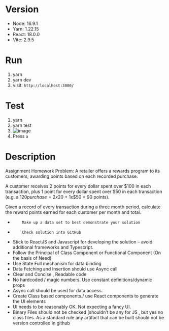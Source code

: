 # Version

- Node: 16.9.1
- Yarn: 1.22.15
- React: 18.0.0
- Vite: 2.9.5

# Run

1. yarn
2. yarn dev
3. visit: `http://localhost:3000/`

# Test

1. yarn
2. yarn test
3. ![image](https://user-images.githubusercontent.com/23087522/165009608-a80e0244-685e-4aa0-aed2-899844ec38f4.png)
4. Press `a`

# Description

Assignment
Homework Problem:
A retailer offers a rewards program to its customers, awarding points based on each recorded purchase.
 
A customer receives 2 points for every dollar spent over $100 in each transaction, plus 1 point for every dollar spent over $50 in each transaction
(e.g. a $120 purchase = 2x$20 + 1x$50 = 90 points).
 
Given a record of every transaction during a three month period, calculate the reward points earned for each customer per month and total.
 -         Make up a data set to best demonstrate your solution
 -         Check solution into GitHub


-	Stick to ReactJS and Javascript for developing the solution – avoid additional frameworks and Typescript.
-	Follow the Principal of Class Component or Functional Component (On the basis of Need)
-	Use State Full mechanism for data binding
-	Data Fetching and Insertion should use Async call 
-	Clear and Concise , Readable code
-	No hardcoded / magic numbers. Use constant definitions/dynamic props
-	Async call should be used for data access. 
-	Create Class based components./ use React components to generate the UI elements 
- UI needs to be reasonably OK.  Not expecting a fancy UI.
-	Binary Files should not be checked [shouldn’t be any for JS , but yes no class files. As a standard rule any artifact that can be built should not be version controlled in github
